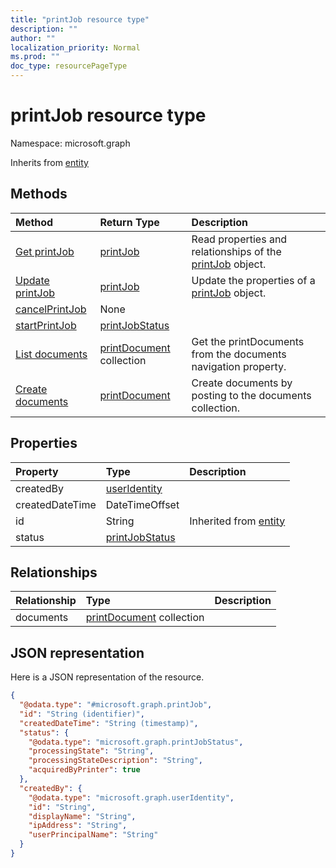 ```yaml
---
title: "printJob resource type"
description: ""
author: ""
localization_priority: Normal
ms.prod: ""
doc_type: resourcePageType
---
```


# printJob resource type


Namespace: microsoft.graph




Inherits from [entity](../resources/entity.md)

## Methods
|Method|Return Type|Description|
|:---|:---|:---|
|[Get printJob](../api/printjob-get.md)|[printJob](../resources/printjob.md)|Read properties and relationships of the [printJob](../resources/printjob.md) object.|
|[Update printJob](../api/printjob-update.md)|[printJob](../resources/printjob.md)|Update the properties of a [printJob](../resources/printjob.md) object.|
|[cancelPrintJob](../api/printjob-cancelprintjob.md)|None||
|[startPrintJob](../api/printjob-startprintjob.md)|[printJobStatus](../resources/printjobstatus.md)||
|[List documents](../api/printjob-list-documents.md)|[printDocument](../resources/printdocument.md) collection|Get the printDocuments from the documents navigation property.|
|[Create documents](../api/printjob-post-documents.md)|[printDocument](../resources/printdocument.md)|Create documents by posting to the documents collection.|

## Properties
|Property|Type|Description|
|:---|:---|:---|
|createdBy|[userIdentity](../resources/useridentity.md)||
|createdDateTime|DateTimeOffset||
|id|String| Inherited from [entity](../resources/entity.md)|
|status|[printJobStatus](../resources/printjobstatus.md)||

## Relationships
|Relationship|Type|Description|
|:---|:---|:---|
|documents|[printDocument](../resources/printdocument.md) collection||

## JSON representation
Here is a JSON representation of the resource.
<!-- {
  "blockType": "resource",
  "keyProperty": "id",
  "@odata.type": "microsoft.graph.printJob",
  "baseType": "microsoft.graph.entity",
  "openType": false
}
-->
``` json
{
  "@odata.type": "#microsoft.graph.printJob",
  "id": "String (identifier)",
  "createdDateTime": "String (timestamp)",
  "status": {
    "@odata.type": "microsoft.graph.printJobStatus",
    "processingState": "String",
    "processingStateDescription": "String",
    "acquiredByPrinter": true
  },
  "createdBy": {
    "@odata.type": "microsoft.graph.userIdentity",
    "id": "String",
    "displayName": "String",
    "ipAddress": "String",
    "userPrincipalName": "String"
  }
}
```

